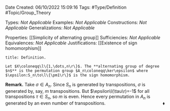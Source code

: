 <div class="topSpace"></div>

Date Created: 06/10/2022 15:09:16
Tags: #Type/Definition #Topic/Group_Theory

Types: _Not Applicable_
Examples: _Not Applicable_
Constructions: _Not Applicable_
Generalizations: _Not Applicable_

Properties: [[Simplicity of alternating group]]
Sufficiencies: _Not Applicable_
Equivalences: _Not Applicable_
Justifications: [[Existence of sign homomorphism]]

``` ad-Definition
title: Definition.

Let $X\coloneqq\l\{1,\dots,n\r\}$. The **alternating group of degree $n$** is the permutation group $A_n\coloneqq\ker\epsilon$ where $\epsilon:S_n\to\l\{\pm1\r\}$ is the sign homomorphism.

```

**Remark.** Take $\sigma\in A_n$. Since $S_n$ is generated by transpositions, $\sigma$ is generated by, say, $m$ transpositions. But $\epsilon\l(\tau\r)=-1$ for all transpositions $\tau\in S_n$, so $m$ is even. Hence every permutation in $A_n$ is generated by an even number of transpositions.<span style="float:right;">$\blacklozenge$</span>
